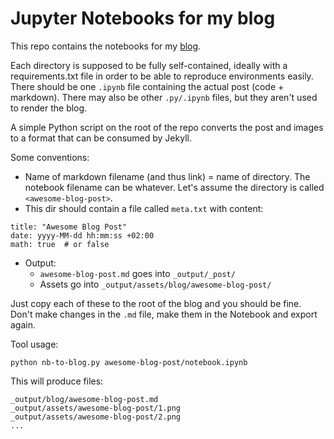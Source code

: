 # Jupyter Notebooks for my blog

This repo contains the notebooks for my [blog](https://jvlanalytics.nl/blog). 

Each directory is supposed to be fully self-contained, ideally with a requirements.txt file in order to be able to reproduce environments easily. There should be one `.ipynb` file containing the actual post (code + markdown). There may also be other `.py/.ipynb` files, but they aren't used to render the blog.

A simple Python script on the root of the repo converts the post and images to a format that can be consumed by Jekyll.

Some conventions:
- Name of markdown filename (and thus link) = name of directory. The notebook filename can be whatever. Let's assume the directory is called `<awesome-blog-post>`. 
- This dir should contain a file called `meta.txt` with content: 

```
title: "Awesome Blog Post"
date: yyyy-MM-dd hh:mm:ss +02:00
math: true  # or false
```

- Output:
    - `awesome-blog-post.md` goes into `_output/_post/`
    - Assets go into `_output/assets/blog/awesome-blog-post/`

Just copy each of these to the root of the blog and you should be fine. Don't make changes in the `.md` file, make them in the Notebook and export again.

Tool usage:
	
	python nb-to-blog.py awesome-blog-post/notebook.ipynb

This will produce files:

	_output/blog/awesome-blog-post.md
	_output/assets/awesome-blog-post/1.png
	_output/assets/awesome-blog-post/2.png
	...

